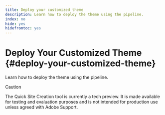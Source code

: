 ```yaml
---
title: Deploy your customized theme
description: Learn how to deploy the theme using the pipeline.
index: no
hide: yes
hidefromtoc: yes
---
```


# Deploy Your Customized Theme {#deploy-your-customized-theme}

Learn how to deploy the theme using the pipeline.

>[!CAUTION]
>
>The Quick Site Creation tool is currently a tech preview. It is made available for testing and evaluation purposes and is not intended for production use unless agreed with Adobe Support.
